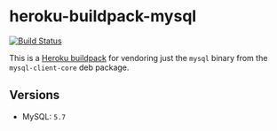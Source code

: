 # heroku-buildpack-mysql

[![Build Status](https://secure.travis-ci.org/Shopify/heroku-buildpack-mysql.png)](http://travis-ci.org/Shopify/heroku-buildpack-mysql)

This is a [Heroku buildpack](http://devcenter.heroku.com/articles/buildpacks) for vendoring just the `mysql` binary from the `mysql-client-core` deb package.

## Versions

* MySQL: `5.7`

